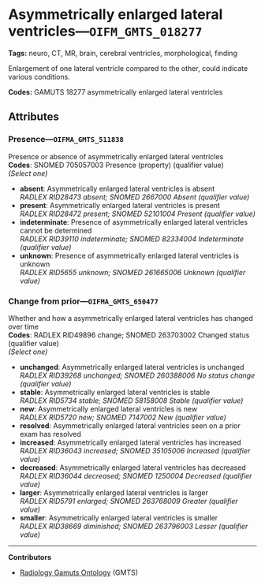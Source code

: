 # Asymmetrically enlarged lateral ventricles—`OIFM_GMTS_018277`

**Tags:** neuro, CT, MR, brain, cerebral ventricles, morphological, finding

Enlargement of one lateral ventricle compared to the other, could indicate various conditions.

**Codes:** GAMUTS 18277 asymmetrically enlarged lateral ventricles

## Attributes

### Presence—`OIFMA_GMTS_511838`

Presence or absence of asymmetrically enlarged lateral ventricles  
**Codes**: SNOMED 705057003 Presence (property) (qualifier value)  
*(Select one)*

- **absent**: Asymmetrically enlarged lateral ventricles is absent  
_RADLEX RID28473 absent; SNOMED 2667000 Absent (qualifier value)_
- **present**: Asymmetrically enlarged lateral ventricles is present  
_RADLEX RID28472 present; SNOMED 52101004 Present (qualifier value)_
- **indeterminate**: Presence of asymmetrically enlarged lateral ventricles cannot be determined  
_RADLEX RID39110 indeterminate; SNOMED 82334004 Indeterminate (qualifier value)_
- **unknown**: Presence of asymmetrically enlarged lateral ventricles is unknown  
_RADLEX RID5655 unknown; SNOMED 261665006 Unknown (qualifier value)_

### Change from prior—`OIFMA_GMTS_650477`

Whether and how a asymmetrically enlarged lateral ventricles has changed over time  
**Codes**: RADLEX RID49896 change; SNOMED 263703002 Changed status (qualifier value)  
*(Select one)*

- **unchanged**: Asymmetrically enlarged lateral ventricles is unchanged  
_RADLEX RID39268 unchanged; SNOMED 260388006 No status change (qualifier value)_
- **stable**: Asymmetrically enlarged lateral ventricles is stable  
_RADLEX RID5734 stable; SNOMED 58158008 Stable (qualifier value)_
- **new**: Asymmetrically enlarged lateral ventricles is new  
_RADLEX RID5720 new; SNOMED 7147002 New (qualifier value)_
- **resolved**: Asymmetrically enlarged lateral ventricles seen on a prior exam has resolved  
- **increased**: Asymmetrically enlarged lateral ventricles has increased  
_RADLEX RID36043 increased; SNOMED 35105006 Increased (qualifier value)_
- **decreased**: Asymmetrically enlarged lateral ventricles has decreased  
_RADLEX RID36044 decreased; SNOMED 1250004 Decreased (qualifier value)_
- **larger**: Asymmetrically enlarged lateral ventricles is larger  
_RADLEX RID5791 enlarged; SNOMED 263768009 Greater (qualifier value)_
- **smaller**: Asymmetrically enlarged lateral ventricles is smaller  
_RADLEX RID38669 diminished; SNOMED 263796003 Lesser (qualifier value)_

---

**Contributors**

- [Radiology Gamuts Ontology](https://gamuts.net/) (GMTS)